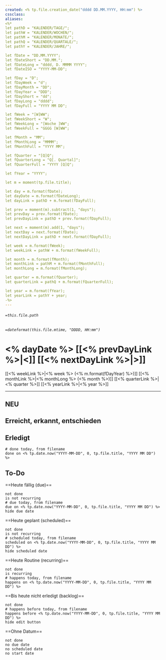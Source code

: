 ```yaml
---
created: <% tp.file.creation_date("dddd DD.MM.YYYY, HH:mm") %>
cssclass:
aliases:
<%*
let pathD = "KALENDER/TAGE/";
let pathW = "KALENDER/WOCHEN/";
let pathM = "KALENDER/MONATE/";
let pathQ = "KALENDER/QUARTALE/";
let pathY = "KALENDER/JAHRE/";

let fDate = "DD.MM.YYYY";
let fDateShort = "DD.MM.";
let fDateLong = "dddd, D. MMMM YYYY";
let fDateISO = "YYYY-MM-DD";

let fDay = "D";
let fDayWeek = "d";
let fDayMonth = "DD";
let fDayYear = "DDD";
let fDayShort = "dd";
let fDayLong = "dddd";
let fDayFull = "YYYY MM DD";

let fWeek = "[W]WW";
let fWeekShort = "W";
let fWeekLong = "[Woche ]WW";
let fWeekFull = "GGGG [W]WW";

let fMonth = "MM";
let fMonthLong = "MMMM";
let fMonthFull = "YYYY MM";

let fQuarter = "[Q]Q";
let fQuarterLong = "Q[. Quartal]";
let fQuarterFull = "YYYY [Q]Q";

let fYear = "YYYY";

let m = moment(tp.file.title);

let day = m.format(fDate);
let dayDate = m.format(fDateLong);
let dayLink = pathD + m.format(fDayFull);

let prev = moment(m).subtract(1, "days");
let prevDay = prev.format(fDate);
let prevDayLink = pathD + prev.format(fDayFull);

let next = moment(m).add(1, "days");
let nextDay = next.format(fDate);
let nextDayLink = pathD + next.format(fDayFull);

let week = m.format(fWeek);
let weekLink = pathW + m.format(fWeekFull);

let month = m.format(fMonth);
let monthLink = pathM + m.format(fMonthFull);
let monthLong = m.format(fMonthLong);

let quarter = m.format(fQuarter);
let quarterLink = pathQ + m.format(fQuarterFull);

let year = m.format(fYear);
let yearLink = pathY + year;
-%>
---
```

###### `=this.file.path`
###### `=dateformat(this.file.mtime, "DDDD, HH:mm")`
# <% dayDate %> [[<% prevDayLink %>|<]] [[<% nextDayLink %>|>]]
[[<% weekLink %>|<% week %> (<% m.format(fDayYear) %>)]] [[<% monthLink %>|<% monthLong %> (<% month %>)]] [[<% quarterLink %>|<% quarter %>]] [[<% yearLink %>|<% year %>]]

---

## NEU
## Erreicht, erkannt, entschieden
## Erledigt

```tasks
# done today, from filename
done on <% tp.date.now("YYYY-MM-DD", 0, tp.file.title, "YYYY MM DD") %>
```

## To-Do

==Heute fällig (due)==
```tasks
not done
is not recurring
# due today, from filename
due on <% tp.date.now("YYYY-MM-DD", 0, tp.file.title, "YYYY MM DD") %>
hide due date
```

==Heute geplant (scheduled)==
```tasks
not done
is not recurring
# scheduled today, from filename
scheduled on <% tp.date.now("YYYY-MM-DD", 0, tp.file.title, "YYYY MM DD") %>
hide scheduled date
```

==Heute Routine (recurring)==
```tasks
not done
is recurring
# happens today, from filename
happens on <% tp.date.now("YYYY-MM-DD", 0, tp.file.title, "YYYY MM DD") %>
```

==Bis heute nicht erledigt (backlog)==
```tasks
not done
# happens before today, from filename
happens before <% tp.date.now("YYYY-MM-DD", 0, tp.file.title, "YYYY MM DD") %>
hide edit button
```

==Ohne Datum==
```tasks
not done
no due date
no scheduled date
no start date
```

